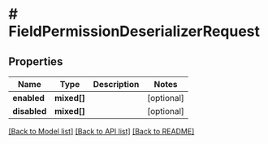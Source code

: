 # # FieldPermissionDeserializerRequest

## Properties

Name | Type | Description | Notes
------------ | ------------- | ------------- | -------------
**enabled** | **mixed[]** |  | [optional]
**disabled** | **mixed[]** |  | [optional]

[[Back to Model list]](../../README.md#models) [[Back to API list]](../../README.md#endpoints) [[Back to README]](../../README.md)

